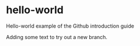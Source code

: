# hello-world
Hello-world example of the Github introduction guide

Adding some text to try out a new branch.
